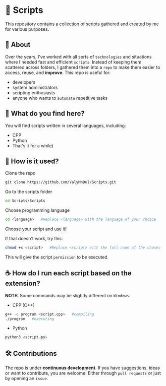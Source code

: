 # 📁 Scripts
This repository contains a collection of scripts gathered and created by me for various purposes.

## 🧠 About
Over the years, I've worked with all sorts of `technologies` and situations where I needed fast and efficient `scripts`. Instead of keeping them scattered across folders, I gathered them into a `repo` to make them easier to access, reuse, and **improve**.
This repo is useful for:
- developers
- system administrators
- scripting enthusiasts
- anyone who wants to `automate`  repetitive tasks

## 📂 What do you find here?
You will find scripts written in several languages, including:
- CPP
- Python
- That's it for a while)

## 🎱 How is it used?
Clone the repo
```bash
git clone https://github.com/ValyMnDul/Scripts.git
```
Go to the scripts folder
```bash
cd Scripts/Scripts
```
Choose programming language
```bash
cd <language>   #Replace <language> with the language of your choice
```
Choose your script and use it!  

If that doesn't work, try this:
```bash
chmod +x <script>   #Replace <script> with the full name of the chosen script.EX:file.sh
```
This will give the script `permission` to be executed.

## ☕ How do I run each script based on the extension?
**NOTE:** Some commands may be slightly different on `Windows`.
- CPP (C++)
```bash
g++ -o program <script.cpp>   #compiling
./program   #executing
```
- Python
```bash
python3 <script.py>
```

## 🛠️ Contributions
The repo is under **continuous development**. If you have suggestions, ideas or want to contribute, you are welcome! Either through `pull requests` or just by opening an `issue`.
